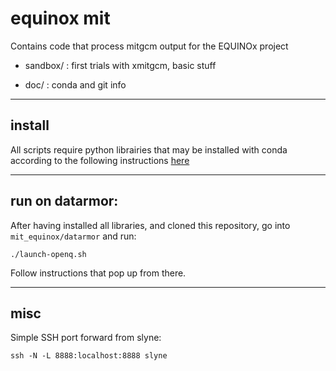 # equinox mit
Contains code that process mitgcm output for the EQUINOx project

- sandbox/ : first trials with xmitgcm, basic stuff

- doc/ : conda and git info

---
## install

All scripts require python librairies that may be installed with conda according to the following instructions [here](https://github.com/apatlpo/mit_equinox/blob/master/doc/CONDA.md)

---
## run on datarmor:

After having installed all libraries, and cloned this repository, go into `mit_equinox/datarmor`
and run:
```
./launch-openq.sh
```
Follow instructions that pop up from there.

---
## misc

Simple SSH port forward from slyne:
```
ssh -N -L 8888:localhost:8888 slyne
```

